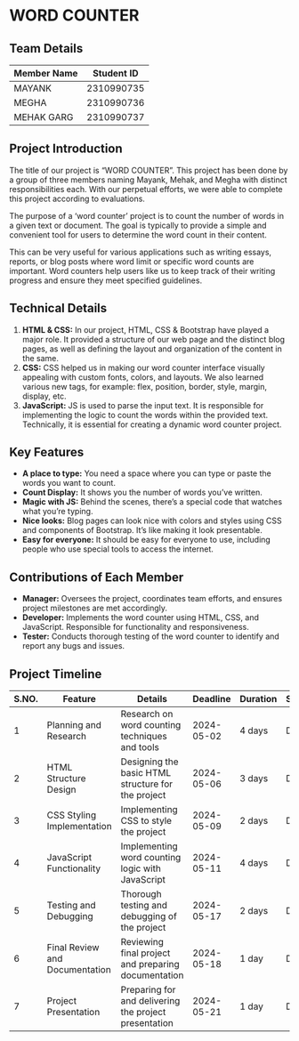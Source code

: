 # WORD COUNTER

## Team Details

| Member Name | Student ID   |
|-------------|--------------|
| MAYANK      | 2310990735   |
| MEGHA       | 2310990736   |
| MEHAK GARG  | 2310990737   |

## Project Introduction
The title of our project is “WORD COUNTER”. This project has been done by a group of three members naming Mayank, Mehak, and Megha with distinct responsibilities each. With our perpetual efforts, we were able to complete this project according to evaluations.

The purpose of a ‘word counter’ project is to count the number of words in a given text or document. The goal is typically to provide a simple and convenient tool for users to determine the word count in their content.

This can be very useful for various applications such as writing essays, reports, or blog posts where word limit or specific word counts are important. Word counters help users like us to keep track of their writing progress and ensure they meet specified guidelines.

## Technical Details
1. **HTML & CSS:** In our project, HTML, CSS & Bootstrap have played a major role. It provided a structure of our web page and the distinct blog pages, as well as defining the layout and organization of the content in the same.
2. **CSS:** CSS helped us in making our word counter interface visually appealing with custom fonts, colors, and layouts. We also learned various new tags, for example: flex, position, border, style, margin, display, etc.
3. **JavaScript:** JS is used to parse the input text. It is responsible for implementing the logic to count the words within the provided text. Technically, it is essential for creating a dynamic word counter project.

## Key Features
- **A place to type:** You need a space where you can type or paste the words you want to count.
- **Count Display:** It shows you the number of words you’ve written.
- **Magic with JS:** Behind the scenes, there’s a special code that watches what you’re typing.
- **Nice looks:** Blog pages can look nice with colors and styles using CSS and components of Bootstrap. It’s like making it look presentable.
- **Easy for everyone:** It should be easy for everyone to use, including people who use special tools to access the internet.

## Contributions of Each Member
- **Manager:** Oversees the project, coordinates team efforts, and ensures project milestones are met accordingly.
- **Developer:** Implements the word counter using HTML, CSS, and JavaScript. Responsible for functionality and responsiveness.
- **Tester:** Conducts thorough testing of the word counter to identify and report any bugs and issues.

## Project Timeline

| S.NO. | Feature                      | Details                                          | Deadline   | Duration | Status      |
|-------|------------------------------|--------------------------------------------------|------------|----------|-------------|
| 1     | Planning and Research        | Research on word counting techniques and tools   | 2024-05-02 | 4 days  | Done        |
| 2     | HTML Structure Design        | Designing the basic HTML structure for the project| 2024-05-06 | 3 days  | Done        |
| 3     | CSS Styling Implementation   | Implementing CSS to style the project            | 2024-05-09 | 2 days  | Done        |
| 4     | JavaScript Functionality     | Implementing word counting logic with JavaScript| 2024-05-11 | 4 days  | Done        |
| 5     | Testing and Debugging        | Thorough testing and debugging of the project    | 2024-05-17 | 2 days  | Done |
| 6     | Final Review and Documentation| Reviewing final project and preparing documentation| 2024-05-18 | 1 day  | Done    |
| 7     | Project Presentation         | Preparing for and delivering the project presentation| 2024-05-21 | 1 day   | Done    |

